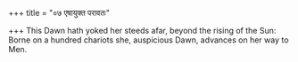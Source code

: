 +++
title = "०७ एषायुक्त परावतः"

+++
This Dawn hath yoked her steeds afar, beyond the rising of the Sun:  
     Borne on a hundred chariots she, auspicious Dawn, advances on her way to Men.